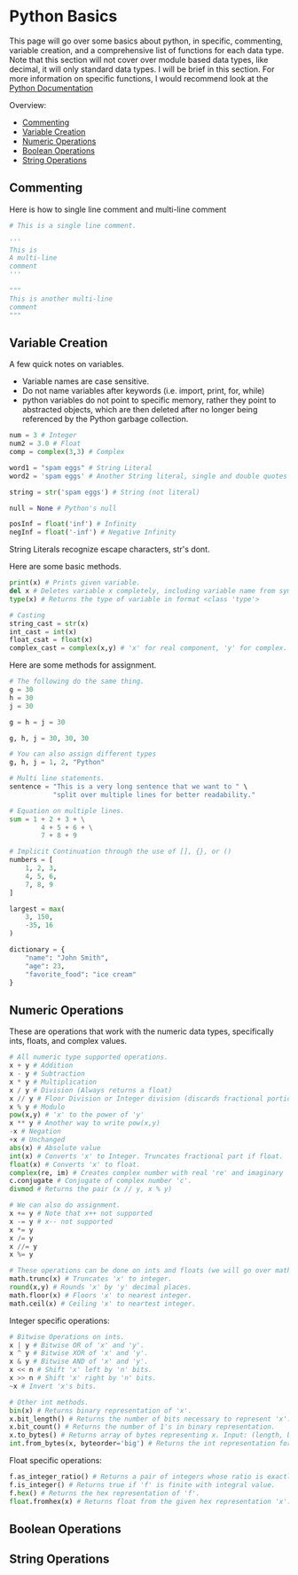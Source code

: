 # Python Basics

This page will go over some basics about python, in specific, commenting, variable creation,
and a comprehensive list of functions for each data type. Note that this section will not
cover over module based data types, like decimal, it will only standard data types. I will
be brief in this section. For more information on specific functions, I would recommend
look at the [Python Documentation](https://docs.python.org/3/index.html)

Overview:
- [Commenting](#Commenting)
- [Variable Creation](#Variable-Creation)
- [Numeric Operations](#Numeric-Operations)
- [Boolean Operations](#Boolean-Operations)
- [String Operations](#String-Operations)

## Commenting

Here is how to single line comment and multi-line comment
```python
# This is a single line comment.

'''
This is
A multi-line
comment
'''

"""
This is another multi-line
comment
"""
```

## Variable Creation
A few quick notes on variables.
- Variable names are case sensitive.
- Do not name variables after keywords (i.e. import, print, for, while)
- python variables do not point to specific memory, rather they point to abstracted objects,
  which are then deleted after no longer being referenced by the Python garbage collection.

```python
num = 3 # Integer
num2 = 3.0 # Float
comp = complex(3,3) # Complex

word1 = "spam eggs" # String Literal
word2 = 'spam eggs' # Another String literal, single and double quotes do the same thing.

string = str('spam eggs') # String (not literal)

null = None # Python's null

posInf = float('inf') # Infinity
negInf = float('-inf') # Negative Infinity
```
String Literals recognize escape characters, str's dont.

Here are some basic methods.
```python
print(x) # Prints given variable.
del x # Deletes variable x completely, including variable name from symbol table.
type(x) # Returns the type of variable in format <class 'type'>

# Casting
string_cast = str(x)
int_cast = int(x)
float_csat = float(x)
complex_cast = complex(x,y) # 'x' for real component, 'y' for complex.
```

Here are some methods for assignment.
```python
# The following do the same thing.
g = 30
h = 30
j = 30

g = h = j = 30

g, h, j = 30, 30, 30

# You can also assign different types
g, h, j = 1, 2, "Python"

# Multi line statements.
sentence = "This is a very long sentence that we want to " \
           "split over multiple lines for better readability."

# Equation on multiple lines.
sum = 1 + 2 + 3 + \
        4 + 5 + 6 + \
        7 + 8 + 9

# Implicit Continuation through the use of [], {}, or ()
numbers = [
    1, 2, 3,
    4, 5, 6,
    7, 8, 9
]

largest = max(
    3, 150,
    -35, 16
)

dictionary = {
    "name": "John Smith",
    "age": 23,
    "favorite_food": "ice cream"
}
```

## Numeric Operations
These are operations that work with the numeric data types, specifically ints, floats, and complex values.
```python
# All numeric type supported operations.
x + y # Addition
x - y # Subtraction
x * y # Multiplication
x / y # Division (Always returns a float)
x // y # Floor Division or Integer division (discards fractional portion)
x % y # Modulo
pow(x,y) # 'x' to the power of 'y'
x ** y # Another way to write pow(x,y)
-x # Negation
+x # Unchanged
abs(x) # Absolute value
int(x) # Converts 'x' to Integer. Truncates fractional part if float.
float(x) # Converts 'x' to float.
complex(re, im) # Creates complex number with real 're' and imaginary 'im'
c.conjugate # Conjugate of complex number 'c'.
divmod # Returns the pair (x // y, x % y)

# We can also do assignment.
x += y # Note that x++ not supported
x -= y # x-- not supported
x *= y
x /= y
x //= y
x %= y

# These operations can be done on ints and floats (we will go over math module later)
math.trunc(x) # Truncates 'x' to integer.
round(x,y) # Rounds 'x' by 'y' decimal places.
math.floor(x) # Floors 'x' to nearest integer.
math.ceil(x) # Ceiling 'x' to neartest integer.

```

Integer specific operations:
```python
# Bitwise Operations on ints.
x | y # Bitwise OR of 'x' and 'y'.
x ^ y # Bitwise XOR of 'x' and 'y'.
x & y # Bitwise AND of 'x' and 'y'.
x << n # Shift 'x' left by 'n' bits.
x >> n # Shift 'x' right by 'n' bits.
~x # Invert 'x's bits.

# Other int methods.
bin(x) # Returns binary representation of 'x'.
x.bit_length() # Returns the number of bits necessary to represent 'x'.
x.bit_count() # Returns the number of 1's in binary representation.
x.to_bytes() # Returns array of bytes representing x. Input: (length, byteorder='big' or 'little', signed)
int.from_bytes(x, byteorder='big') # Returns the int representation for a byte array 'x'.
```
Float specific operations:
```python
f.as_integer_ratio() # Returns a pair of integers whose ratio is exactly equal to 'f'.
f.is_integer() # Returns true if 'f' is finite with integral value.
f.hex() # Returns the hex representation of 'f'.
float.fromhex(x) # Returns float from the given hex representation 'x'.
```

## Boolean Operations

## String Operations


```python

```
